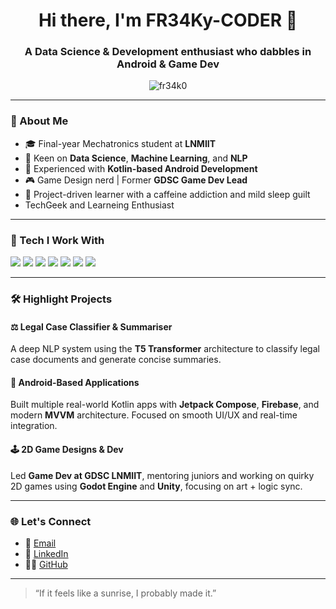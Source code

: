 <h1 align="center">Hi there, I'm FR34Ky-CODER 👋</h1>
<h3 align="center">A Data Science & Development enthusiast who dabbles in Android & Game Dev</h3>

<p align="center">
  <img src="https://komarev.com/ghpvc/?username=fr34k0&label=Profile%20views&color=0e75b6&style=flat" alt="fr34k0" />
</p>

---

### 🚀 About Me

- 🎓 Final-year Mechatronics student at **LNMIIT**
- 🔬 Keen on **Data Science**, **Machine Learning**, and **NLP**
- 📱 Experienced with **Kotlin-based Android Development**
- 🎮 Game Design nerd | Former **GDSC Game Dev Lead**
- 🧠 Project-driven learner with a caffeine addiction and mild sleep guilt
- TechGeek and Learneing Enthusiast

---

### 🧠 Tech I Work With

<p>
  <img src="https://img.shields.io/badge/Python-3670A0?style=for-the-badge&logo=python&logoColor=white"/>
  <img src="https://img.shields.io/badge/Kotlin-7F52FF?style=for-the-badge&logo=kotlin&logoColor=white"/>
  <img src="https://img.shields.io/badge/TensorFlow-FF6F00?style=for-the-badge&logo=tensorflow&logoColor=white"/>
  <img src="https://img.shields.io/badge/T5-Model-FFB6C1?style=for-the-badge"/>
  <img src="https://img.shields.io/badge/Android-3DDC84?style=for-the-badge&logo=android&logoColor=white"/>
  <img src="https://img.shields.io/badge/Firebase-FFCA28?style=for-the-badge&logo=firebase&logoColor=black"/>
  <img src="https://img.shields.io/badge/Godot-478CBF?style=for-the-badge&logo=godot-engine&logoColor=white"/>
</p>

---

### 🛠️ Highlight Projects

#### ⚖️ Legal Case Classifier & Summariser  
A deep NLP system using the **T5 Transformer** architecture to classify legal case documents and generate concise summaries.

#### 📱 Android-Based Applications  
Built multiple real-world Kotlin apps with **Jetpack Compose**, **Firebase**, and modern **MVVM** architecture. Focused on smooth UI/UX and real-time integration.

#### 🕹️ 2D Game Designs & Dev  
Led **Game Dev at GDSC LNMIIT**, mentoring juniors and working on quirky 2D games using **Godot Engine** and **Unity**, focusing on art + logic sync.

---

### 🌐 Let's Connect

- 📧 [Email](mailto:ojasvigoyal275@gmail.com)
- 💼 [LinkedIn]([https://www.linkedin.com/in/ojasvigoyal](https://www.linkedin.com/in/ojasvi-goyal-85b82525b/))
- 🧑‍💻 [GitHub]([https://github.com/](https://github.com/FR34KY-CODER))

---

> “If it feels like a sunrise, I probably made it.”
